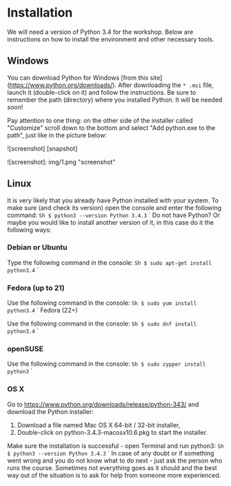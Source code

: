 # Installation

We will need a version of Python 3.4 for the workshop. Below are instructions on how to install the environment and other necessary tools.

## Windows

You can download Python for Windows [from this site] (https://www.python.org/downloads/). After downloading the `* .msi` file, launch it (double-click on it) and follow the instructions. Be sure to remember the path (directory) where you installed Python. It will be needed soon!

Pay attention to one thing: on the other side of the installer called "Customize" scroll down to the bottom and select "Add python.exe to the path", just like in the picture below:

![screenshot] [snapshot]

![screenshot]: img/1.png "screenshot"

## Linux
It is very likely that you already have Python installed with your system. To make sure (and check its version) open the console and enter the following command:
`` Sh
$ python3 --version
Python 3.4.3
`` `
Do not have Python? Or maybe you would like to install another version of it, in this case do it the following ways:

### Debian or Ubuntu

Type the following command in the console:
`` Sh
$ sudo apt-get install python3.4
`` `

### Fedora (up to 21)

Use the following command in the console:
`` Sh
$ sudo yum install python3.4
`` `
Fedora (22+)

Use the following command in the console:
`` Sh
$ sudo dnf install python3.4
`` `
### openSUSE

Use the following command in the console:
`` Sh
$ sudo zypper install python3
`` `
### OS X

Go to https://www.python.org/downloads/release/python-343/ and download the Python installer:

1. Download a file named Mac OS X 64-bit / 32-bit installer,
2. Double-click on python-3.4.3-macosx10.6.pkg to start the installer.

Make sure the installation is successful - open Terminal and run python3:
`` Sh
$ python3 --version
Python 3.4.3
`` `
In case of any doubt or if something went wrong and you do not know what to do next - just ask the person who runs the course. Sometimes not everything goes as it should and the best way out of the situation is to ask for help from someone more experienced.
